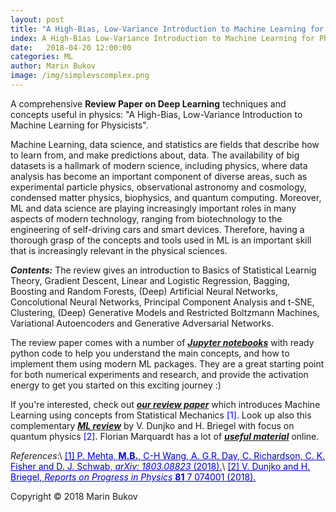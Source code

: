 ```yaml
---
layout: post
title: "A High-Bias, Low-Variance Introduction to Machine Learning for Physicists" 
index: A High-Bias Low-Variance Introduction to Machine Learning for Physicists
date:   2018-04-20 12:00:00
categories: ML
author: Marin Bukov
image: /img/simplevscomplex.png
---
```

A comprehensive **Review Paper on Deep Learning** techniques and concepts useful in physics: "A High-Bias, Low-Variance Introduction to Machine Learning for Physicists".


Machine Learning, data science, and statistics are fields that describe how to learn from, and make predictions about, data. The availability of big datasets is a hallmark of modern science, including physics, where data analysis has become an important component of diverse areas, such as experimental particle physics, observational astronomy and cosmology, condensed matter physics, biophysics, and quantum computing. Moreover, ML and data science are playing increasingly important roles in many aspects of modern technology, ranging from biotechnology to the engineering of self-driving cars and smart devices. Therefore, having a thorough grasp of the concepts and tools used in ML is an important skill that is increasingly relevant in the physical sciences.

***Contents:*** The review gives an introduction to Basics of Statistical Learnig Theory, Gradient Descent, Linear and Logistic Regression, Bagging, Boosting and Random Forests, (Deep) Artificial Neural Networks, Concolutional Neural Networks, Principal Component Analysis and t-SNE, Clustering, (Deep) Generative Models and Restricted Boltzmann Machines, Variational Autoencoders and Generative Adversarial Networks. 

The review paper comes with a number of [***Jupyter notebooks***](http://physics.bu.edu/~pankajm/MLnotebooks.html) with ready python code to help you understand the main concepts, and how to implement them using modern ML packages. They are a great starting point for both numerical experiments and research, and provide the activation energy to get you started on this exciting journey :) 

If you're interested, check out [***our review paper***](https://arxiv.org/abs/1803.08823) which introduces Machine Learning using concepts from Statistical Mechanics <span style="color:blue">[1]</span>. Look up also this complementary [***ML review***](https://arxiv.org/abs/1709.02779) by V. Dunjko and H. Briegel with focus on quantum physics <span style="color:blue">[2]</span>. Florian Marquardt has a lot of [***useful material***](https://machine-learning-for-physicists.org/) online.  




*References*:\\
<a href="https://arxiv.org/abs/1803.08823" style="color: #0000cd">[1] P. Mehta, **M.B.**, C-H Wang, A. G.R. Day, C. Richardson, C. K. Fisher and D. J. Schwab, *arXiv: 1803.08823* (2018).</a>\\
<a href="https://arxiv.org/abs/1709.02779" style="color: #0000cd">[2] V. Dunjko and H. Briegel, *Reports on Progress in Physics* **81** 7 074001 (2018).</a>



Copyright © 2018 Marin Bukov
